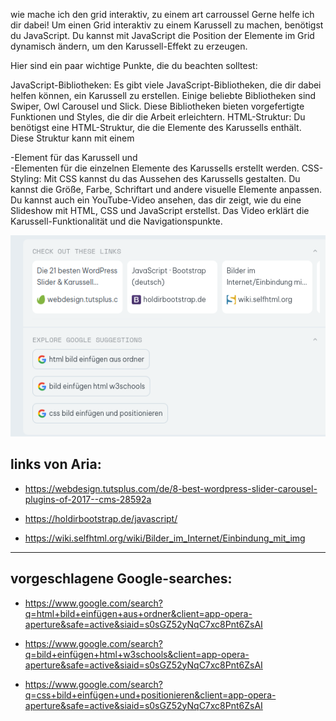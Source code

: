 wie mache ich den grid interaktiv, zu einem art carroussel
Gerne helfe ich dir dabei! Um einen Grid interaktiv zu einem Karussell zu machen, benötigst du JavaScript. Du kannst mit JavaScript die Position der Elemente im Grid dynamisch ändern, um den Karussell-Effekt zu erzeugen.

Hier sind ein paar wichtige Punkte, die du beachten solltest:

JavaScript-Bibliotheken: Es gibt viele JavaScript-Bibliotheken, die dir dabei helfen können, ein Karussell zu erstellen. Einige beliebte Bibliotheken sind Swiper, Owl Carousel und Slick. Diese Bibliotheken bieten vorgefertigte Funktionen und Styles, die dir die Arbeit erleichtern.
HTML-Struktur: Du benötigst eine HTML-Struktur, die die Elemente des Karussells enthält. Diese Struktur kann mit einem <div>-Element für das Karussell und <div>-Elementen für die einzelnen Elemente des Karussells erstellt werden.
CSS-Styling: Mit CSS kannst du das Aussehen des Karussells gestalten. Du kannst die Größe, Farbe, Schriftart und andere visuelle Elemente anpassen.
Du kannst auch ein YouTube-Video ansehen, das dir zeigt, wie du eine Slideshow mit HTML, CSS und JavaScript erstellst. Das Video erklärt die Karussell-Funktionalität und die Navigationspunkte.

![alt text](image.png)

## links von Aria:
* https://webdesign.tutsplus.com/de/8-best-wordpress-slider-carousel-plugins-of-2017--cms-28592a

* https://holdirbootstrap.de/javascript/

* https://wiki.selfhtml.org/wiki/Bilder_im_Internet/Einbindung_mit_img

------------------------
## vorgeschlagene Google-searches:

* https://www.google.com/search?q=html+bild+einfügen+aus+ordner&client=app-opera-aperture&safe=active&siaid=s0sGZ52yNqC7xc8Pnt6ZsAI

* https://www.google.com/search?q=bild+einfügen+html+w3schools&client=app-opera-aperture&safe=active&siaid=s0sGZ52yNqC7xc8Pnt6ZsAI

* https://www.google.com/search?q=css+bild+einfügen+und+positionieren&client=app-opera-aperture&safe=active&siaid=s0sGZ52yNqC7xc8Pnt6ZsAI

